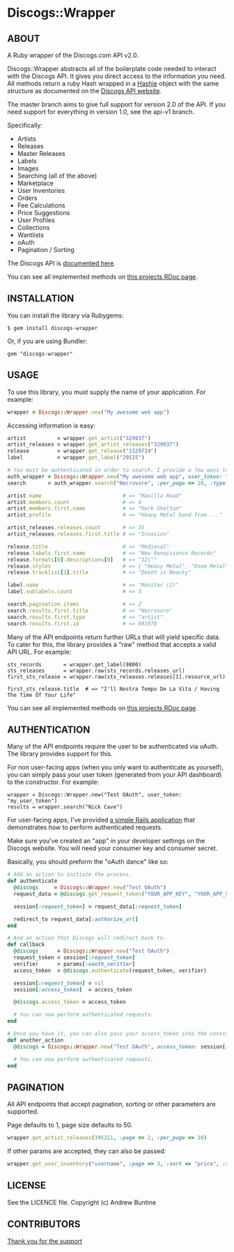 Discogs::Wrapper
================

ABOUT
-----
  A Ruby wrapper of the Discogs.com API v2.0.

  Discogs::Wrapper abstracts all of the boilerplate code needed to interact with the Discogs API. It gives you direct access to the information you need. All methods return a ruby Hash wrapped in a [Hashie](https://github.com/intridea/hashie) object with the same structure as documented on the [Discogs API website](http://www.discogs.com/developers/index.html).

  The master branch aims to give full support for version 2.0 of the API. If you need support for everything in version 1.0, see the api-v1 branch.

  Specifically:

  * Artists
  * Releases
  * Master Releases
  * Labels
  * Images
  * Searching (all of the above)
  * Marketplace
  * User Inventories
  * Orders
  * Fee Calculations
  * Price Suggestions
  * User Profiles
  * Collections
  * Wantlists
  * oAuth
  * Pagination / Sorting


  The Discogs API is [documented here](http://www.discogs.com/developers/index.html).

  You can see all implemented methods on [this projects RDoc page](http://rdoc.info/github/buntine/discogs/master/frames).

INSTALLATION
------------
  You can install the library via Rubygems:

    $ gem install discogs-wrapper

  Or, if you are using Bundler:

    gem "discogs-wrapper"

USAGE
-----
  To use this library, you must supply the name of your application. For example:

```ruby
wrapper = Discogs::Wrapper.new("My awesome web app")
```

  Accessing information is easy:

```ruby
artist          = wrapper.get_artist("329937")
artist_releases = wrapper.get_artist_releases("329937")
release         = wrapper.get_release("1529724")
label           = wrapper.get_label("29515")

# You must be authenticated in order to search. I provide a few ways to do this. See the AUTHENTICATION section below.
auth_wrapper = Discogs::Wrapper.new("My awesome web app", user_token: "my_user_token")
search       = auth_wrapper.search("Necrovore", :per_page => 10, :type => :artist)

artist.name                          # => "Manilla Road"
artist.members.count                 # => 4
artist.members.first.name            # => "Mark Shelton"
artist.profile                       # => "Heavy Metal band from ..."

artist_releases.releases.count       # => 35
artist_releases.releases.first.title # => "Invasion"

release.title                        # => "Medieval"
release.labels.first.name            # => "New Renaissance Records"
release.formats[0].descriptions[0]   # => "12\""
release.styles                       # => [ "Heavy Metal", "Doom Metal" ]
release.tracklist[1].title           # => "Death is Beauty"

label.name                           # => "Monitor (2)"
label.sublabels.count                # => 3

search.pagination.items              # => 2
search.results.first.title           # => "Necrovore"
search.results.first.type            # => "artist"
search.results.first.id              # => 691078
```

  Many of the API endpoints return further URLs that will yield specific data. To cater for this, the library provides a "raw" method that accepts a valid API URL. For example:

    sts_records       = wrapper.get_label(9800)
    sts_releases      = wrapper.raw(sts_records.releases_url)
    first_sts_release = wrapper.raw(sts_releases.releases[1].resource_url)

    first_sts_release.title  # => "I'll Nostra Tempo De La Vita / Having The Time Of Your Life"

  You can see all implemented methods on [this projects RDoc page](http://rdoc.info/github/buntine/discogs/master/frames).

AUTHENTICATION
--------------
  Many of the API endpoints require the user to be authenticated via oAuth. The library provides support for this.

  For non user-facing apps (when you only want to authenticate as yourself), you can simply pass your user token (generated from your API dashboard) to the constructor. For example:

    wrapper = Discogs::Wrapper.new("Test OAuth", user_token: "my_user_token")
    results = wrapper.search("Nick Cave")

  For user-facing apps, I've provided [a simple Rails application](https://github.com/buntine/discogs-oauth) that demonstrates how to perform authenticated requests.

  Make sure you've created an "app" in your developer settings on the Discogs website. You will need your consumer key and consumer secret.

  Basically, you should preform the "oAuth dance" like so:

```ruby
# Add an action to initiate the process.
def authenticate
  @discogs     = Discogs::Wrapper.new("Test OAuth")
  request_data = @discogs.get_request_token("YOUR_APP_KEY", "YOUR_APP_SECRET", "http://127.0.0.1:3000/callback")

  session[:request_token] = request_data[:request_token]

  redirect_to request_data[:authorize_url]
end

# And an action that Discogs will redirect back to.
def callback
  @discogs      = Discogs::Wrapper.new("Test OAuth")
  request_token = session[:request_token]
  verifier      = params[:oauth_verifier]
  access_token  = @discogs.authenticate(request_token, verifier)

  session[:request_token] = nil
  session[:access_token]  = access_token

  @discogs.access_token = access_token

  # You can now perform authenticated requests.
end

# Once you have it, you can also pass your access_token into the constructor.
def another_action
  @discogs = Discogs::Wrapper.new("Test OAuth", access_token: session[:access_token])

  # You can now perform authenticated requests.
end
```

PAGINATION
----------
  All API endpoints that accept pagination, sorting or other parameters are supported.
 
  Page defaults to 1, page size defaults to 50.

```ruby
wrapper.get_artist_releases(345211, :page => 2, :per_page => 10)
```

  If other params are accepted, they can also be passed:

```ruby
wrapper.get_user_inventory("username", :page => 3, :sort => "price", :sort_order => "asc")
```

LICENSE
-----
  See the LICENCE file. Copyright (c) Andrew Buntine

CONTRIBUTORS
------------
  [Thank you for the support](https://github.com/buntine/discogs/graphs/contributors)
